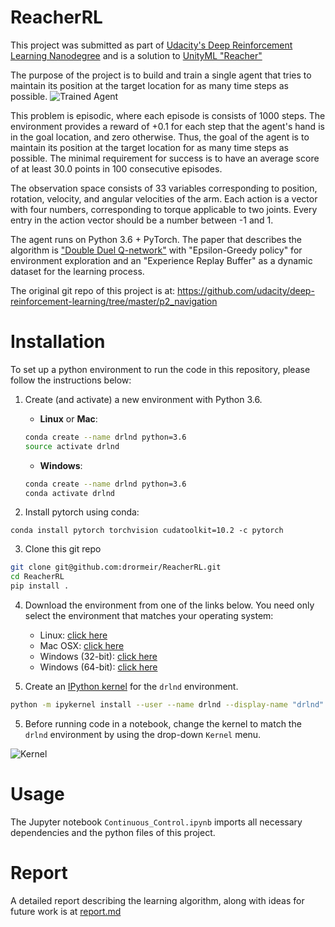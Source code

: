 [//]: # (Image References)
[image1]: https://github.com/drormeir/ReacherRL/blob/master/TrainedAgent.gif "Trained Agent"
[image2]: https://user-images.githubusercontent.com/10624937/42386929-76f671f0-8106-11e8-9376-f17da2ae852e.png "Kernel"

# ReacherRL
This project was submitted as part of [Udacity's Deep Reinforcement Learning Nanodegree](https://www.udacity.com/course/deep-reinforcement-learning-nanodegree--nd893) and is a solution to [UnityML "Reacher"](https://github.com/Unity-Technologies/ml-agents/blob/master/docs/Learning-Environment-Examples.md#reacher)

The purpose of the project is to build and train a single agent that tries to maintain its position at the target location for as many time steps as possible.
![Trained Agent][image1]

This problem is episodic, where each episode is consists of 1000 steps. The environment provides a reward of +0.1 for each step that the agent's hand is in the goal location, and zero otherwise. Thus, the goal of the agent is to maintain its position at the target location for as many time steps as possible. The minimal requirement for success is to have an average score of at least 30.0 points in 100 consecutive episodes.

The observation space consists of 33 variables corresponding to position, rotation, velocity, and angular velocities of the arm. Each action is a vector with four numbers, corresponding to torque applicable to two joints. Every entry in the action vector should be a number between -1 and 1.

The agent runs on Python 3.6 + PyTorch. The paper that describes the algorithm is ["Double Duel Q-network"](https://arxiv.org/abs/1511.06581) with "Epsilon-Greedy policy" for environment exploration and an "Experience Replay Buffer" as a dynamic dataset for the learning process.

The original git repo of this project is at:
https://github.com/udacity/deep-reinforcement-learning/tree/master/p2_navigation

# Installation
To set up a python environment to run the code in this repository, please follow the instructions below:
1. Create (and activate) a new environment with Python 3.6.

    - __Linux__ or __Mac__: 
    ```bash
    conda create --name drlnd python=3.6
    source activate drlnd
    ```
    - __Windows__: 
    ```bash
    conda create --name drlnd python=3.6 
    conda activate drlnd
    ```
2. Install pytorch using conda:
```
conda install pytorch torchvision cudatoolkit=10.2 -c pytorch
```
3. Clone this git repo
```bash
git clone git@github.com:drormeir/ReacherRL.git
cd ReacherRL
pip install .
```

4. Download the environment from one of the links below.  You need only select the environment that matches your operating system:
    - Linux: [click here](https://s3-us-west-1.amazonaws.com/udacity-drlnd/P2/Reacher/one_agent/Reacher_Linux.zip)
    - Mac OSX: [click here](https://s3-us-west-1.amazonaws.com/udacity-drlnd/P2/Reacher/one_agent/Reacher.app.zip)
    - Windows (32-bit): [click here](https://s3-us-west-1.amazonaws.com/udacity-drlnd/P2/Reacher/one_agent/Reacher_Windows_x86.zip)
    - Windows (64-bit): [click here](https://s3-us-west-1.amazonaws.com/udacity-drlnd/P2/Reacher/one_agent/Reacher_Windows_x86_64.zip)


5. Create an [IPython kernel](http://ipython.readthedocs.io/en/stable/install/kernel_install.html) for the `drlnd` environment.  
```bash
python -m ipykernel install --user --name drlnd --display-name "drlnd"
```

5. Before running code in a notebook, change the kernel to match the `drlnd` environment by using the drop-down `Kernel` menu. 

![Kernel][image2]


# Usage
The Jupyter notebook `Continuous_Control.ipynb` imports all necessary dependencies and the python files of this project.

# Report
A detailed report describing the learning algorithm, along with ideas for future work is at [report.md](https://github.com/drormeir/ReacherRL/blob/master/Report.md)
